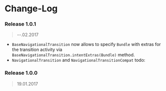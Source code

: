 Change-Log
===============

### Release 1.0.1 ###
> --.02.2017

- `BaseNavigationalTransition` now allows to specify `Bundle` with extras for the transition activity
  via `BaseNavigationalTransition.intentExtras(Bundle)` method.
- `NavigationalTransition` and `NavigationalTransitionCompat` todo:

### Release 1.0.0 ###
> 19.01.2017
